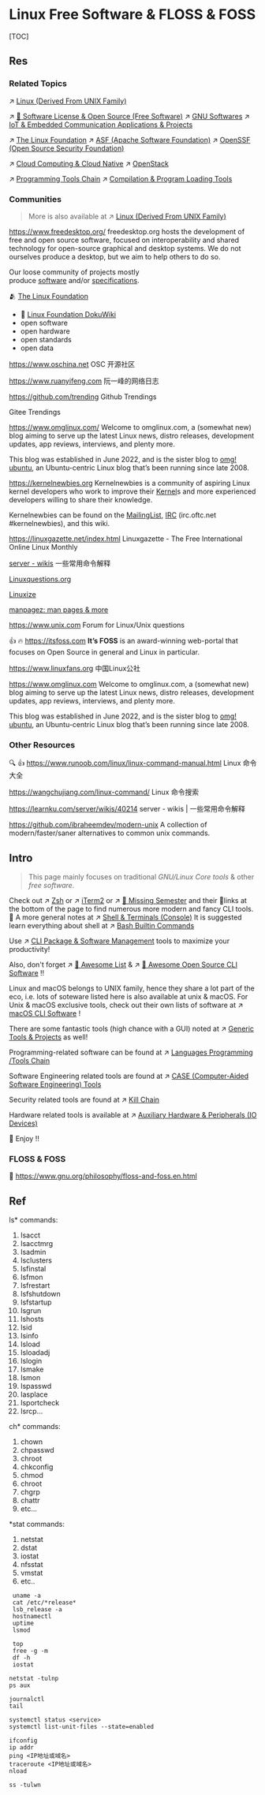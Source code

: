 # Linux Free Software & FLOSS & FOSS

[TOC]



## Res
### Related Topics
↗ [Linux (Derived From UNIX Family)](../Linux%20(Derived%20From%20UNIX%20Family).md)

↗ [🪪 Software License & Open Source (Free Software)](../../🪪%20Open%20Source%20(Free%20Software)%20Spirits%20&%20Software%20License/Open%20Source%20(Free%20Software)%20Spirits%20&%20Software%20License.md)
↗ [GNU Softwares](../🐑%20GNU%20(GNU's%20Not%20Unix)/GNU%20Softwares.md)
↗ [IoT & Embedded Communication Applications & Projects](../../../../../../Embedded%20&%20Internet%20of%20Things/IoT%20Networkings%20&%20Communications/IoT%20&%20Embedded%20Communication%20Applications%20&%20Projects/IoT%20&%20Embedded%20Communication%20Applications%20&%20Projects.md)

↗ [The Linux Foundation](../The%20Linux%20Foundation.md)
↗ [ASF (Apache Software Foundation)](../../🪪%20Open%20Source%20(Free%20Software)%20Spirits%20&%20Software%20License/Free%20Software%20Organizations/ASF%20(Apache%20Software%20Foundation).md)
↗ [OpenSSF (Open Source Security Foundation)](../../../../../../CyberSecurity/🏰%20Cybersecurity%20Basics%20&%20InfoSec/🍦%20Software%20Security/OpenSSF%20(Open%20Source%20Security%20Foundation)/OpenSSF%20(Open%20Source%20Security%20Foundation).md)

↗ [Cloud Computing & Cloud Native](../../../../../../Software%20Engineering/☁️%20Cloud%20Computing%20&%20Cloud%20Native/Cloud%20Computing%20&%20Cloud%20Native.md)
↗ [OpenStack](../../../../../../Software%20Engineering/☁️%20Cloud%20Computing%20&%20Cloud%20Native/Cloud%20Operating%20System%20&%20Platform%20(System%20Level%20Engineering)/🔞%20OpenStack/OpenStack.md)

↗ [Programming Tools Chain](../../../👩‍💻%20Programming%20Methodology%20and%20Languages/🛠️%20Programming%20Tools%20Chain/Programming%20Tools%20Chain.md)
↗ [Compilation & Program Loading Tools](../../../👩‍💻%20Programming%20Methodology%20and%20Languages/🛠️%20Programming%20Tools%20Chain/Compilation%20&%20Program%20Loading%20Tools/Compilation%20&%20Program%20Loading%20Tools.md)


### Communities
> More is also available at ↗ [Linux (Derived From UNIX Family)](../Linux%20(Derived%20From%20UNIX%20Family).md)

https://www.freedesktop.org/
freedesktop.org hosts the development of free and open source software, focused on interoperability and shared technology for open-source graphical and desktop systems. We do not ourselves produce a desktop, but we aim to help others to do so.

Our loose community of projects mostly produce [software](https://www.freedesktop.org/wiki/Software/) and/or [specifications](https://www.freedesktop.org/wiki/Specifications/).

🫂 [The Linux Foundation](https://www.linuxfoundation.org)
- 📂 [Linux Foundation DokuWiki](https://wiki.linuxfoundation.org/start)
- open software
- open hardware
- open standards
- open data

https://www.oschina.net
OSC 开源社区

https://www.ruanyifeng.com
阮一峰的网络日志

https://github.com/trending
Github Trendings

Gitee Trendings

https://www.omglinux.com/
Welcome to omglinux.com, a (somewhat new) blog aiming to serve up the latest Linux news, distro releases, development updates, app reviews, interviews, and plenty more.

This blog was established in June 2022, and is the sister blog to [omg! ubuntu](https://www.omgubuntu.co.uk/), an Ubuntu-centric Linux blog that’s been running since late 2008.

https://kernelnewbies.org
Kernelnewbies is a community of aspiring Linux kernel developers who work to improve their [Kernel](https://kernelnewbies.org/Kernel)s and more experienced developers willing to share their knowledge. 

Kernelnewbies can be found on the [MailingList](https://kernelnewbies.org/MailingList), [IRC](https://kernelnewbies.org/IRC) (irc.oftc.net #kernelnewbies), and this wiki.

https://linuxgazette.net/index.html
Linuxgazette - The Free International Online Linux Monthly

[server - wikis](https://learnku.com/server/wikis/40214) 一些常用命令解释

[Linuxquestions.org](https://www.linuxquestions.org)

[Linuxize](https://linuxize.com)

[manpagez: man pages & more](http://manpagez.com)

https://www.unix.com
Forum for Linux/Unix questions

👍 🔥 https://itsfoss.com
**It’s FOSS** is an award-winning web-portal that focuses on Open Source in general and Linux in particular.

https://www.linuxfans.org
中国Linux公社

https://www.omglinux.com
Welcome to omglinux.com, a (somewhat new) blog aiming to serve up the latest Linux news, distro releases, development updates, app reviews, interviews, and plenty more.

This blog was established in June 2022, and is the sister blog to [omg! ubuntu](https://www.omgubuntu.co.uk/), an Ubuntu-centric Linux blog that’s been running since late 2008.


### Other Resources
🔍 👍 https://www.runoob.com/linux/linux-command-manual.html
Linux 命令大全

https://wangchujiang.com/linux-command/
Linux 命令搜索

https://learnku.com/server/wikis/40214
server - wikis | 一些常用命令解释

https://github.com/ibraheemdev/modern-unix
A collection of modern/faster/saner alternatives to common unix commands.



## Intro
> This page mainly focuses on traditional *GNU/Linux Core tools* & other *free software*.

Check out ↗ [Zsh](../../🐚%20Shell%20&%20Terminals%20(Console)/🦞%20Shell%20&%20Script%20Programming/zsh%20(Z%20SHell)/Zsh.md) or ↗ [iTerm2](../../🐚%20Shell%20&%20Terminals%20(Console)/Terminal%20Emulators/📌%20Pseudo%20tty%20(pty)%20Based/iTerm2.md) or ↗ [🏫 Missing Semester](../../../../../../🗺%20CS%20Overview/💋%20Intro%20to%20Computer%20Science/🏫%20Missing%20Semester.md) and their 🔗links at the bottom of the page to find numerous more modern and fancy CLI tools. 🎉
A more general notes at ↗ [Shell & Terminals (Console)](../../🐚%20Shell%20&%20Terminals%20(Console)/Shell%20&%20Terminals%20(Console).md)
It is suggested learn everything about shell at ↗ [Bash Builtin Commands](../../🐚%20Shell%20&%20Terminals%20(Console)/🦞%20Shell%20&%20Script%20Programming/Bash%20(Bourne%20Again%20SHell)/⛹🏻‍♂️%20Bash%20Builtin%20Commands/Bash%20Builtin%20Commands.md)

Use ↗ [CLI Package & Software Management](../../🐚%20Shell%20&%20Terminals%20(Console)/📦%20CLI%20Package%20&%20Software%20Management/CLI%20Package%20&%20Software%20Management.md) tools to maximize your productivity! 

Also, don't forget ↗ [🤯 Awesome List](../../../../../../🗺%20CS%20Overview/🤯%20Awesome%20List.md) & ↗ [📌 Awesome Open Source CLI Software](📌%20Awesome%20Open%20Source%20CLI%20Software/📌%20Awesome%20Open%20Source%20CLI%20Software.md) !!

Linux and macOS belongs to UNIX family, hence they share a lot part of the eco, i.e. lots of soteware listed here is also available at unix & macOS. For Unix & macOS exclusive tools, check out their own lists of software at ↗ [macOS CLI Software](../../Apple%20Operating%20Systems/macOS%20(Derived%20From%20UNIX%20Family)/🪓%20macOS%20CLI%20Software/macOS%20CLI%20Software.md) !

There are some fantastic tools (high chance with a GUI) noted at ↗ [Generic Tools & Projects](../../../🧰%20Generic%20Tools%20&%20Projects/Generic%20Tools%20&%20Projects.md) as well!

Programming-related software can be found at ↗ [Languages Programming /Tools Chain](../../../👩‍💻%20Programming%20Methodology%20and%20Languages/🛠️%20Programming%20Tools%20Chain/Programming%20Tools%20Chain.md)

Software Engineering related tools are found at ↗ [CASE (Computer-Aided Software Engineering) Tools](../../../../../../Software%20Engineering/CASE%20(Computer-Aided%20Software%20Engineering)%20Tools/CASE%20(Computer-Aided%20Software%20Engineering)%20Tools.md)

Security related tools are found at ↗ [Kill Chain](../../../../../../CyberSecurity/☠️%20Kill%20Chain/Kill%20Chain.md)

Hardware related tools is available at ↗ [Auxiliary Hardware & Peripherals (IO Devices)](../../../Hardware%20&%20EE%20Related/Auxiliary%20Hardware%20&%20Peripherals%20(IO%20Devices)/Auxiliary%20Hardware%20&%20Peripherals%20(IO%20Devices).md)


🥳 Enjoy !!


### FLOSS & FOSS
🔗 https://www.gnu.org/philosophy/floss-and-foss.en.html



## Ref
[IBM Spectrum LSF | reference]: https://www.ibm.com/docs/en/spectrum-lsf/10.1.0?topic=reference-lsacct

ls* commands:
1. lsacct
2. lsacctmrg
3. lsadmin
4. lsclusters
5. lsfinstal
6. lsfmon
7. lsfrestart
8. lsfshutdown
9. lsfstartup
10. lsgrun
11. lshosts
12. lsid
13. lsinfo
14. lsload
15. lsloadadj
16. lslogin
17. lsmake
18. lsmon
19. lspasswd
20. lasplace
21. lsportcheck
22. lsrcp...

ch* commands:
1. chown
2. chpasswd
3. chroot
4. chkconfig
5. chmod
6. chroot
7. chgrp
8. chattr
9. etc...

\*stat commands:
1. netstat
2. dstat
3. iostat
4. nfsstat
5. vmstat
6. etc..


[👍 Linux服务器常用巡检命令 | 微信公众号]: https://mp.weixin.qq.com/s/IjHS2l9166mMTt-Vymo3Fg

```shell
 uname -a
 cat /etc/*release*
 lsb_release -a
 hostnamectl
 uptime
 lsmod
 
 top
 free -g -m
 df -h
 iostat

netstat -tulnp
ps aux

journalctl
tail

systemctl status <service>
systemctl list-unit-files --state=enabled

ifconfig
ip addr
ping <IP地址或域名>
traceroute <IP地址或域名>
nload

ss -tulwn

```